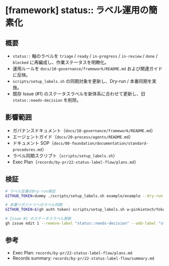 # [framework] status:: ラベル運用の簡素化

## 概要
- `status::` 軸のラベルを `triage` / `ready` / `in-progress` / `in-review` / `done` / `blocked` に再編成し、作業ステータスを明瞭化。
- 運用ルールを `docs/10-governance/framework/README.md` および関連ガイドに反映。
- `scripts/setup_labels.sh` の同期対象を更新し、Dry-run / 本番同期を実施。
- 既存 Issue (#1) のステータスラベルを新体系に合わせて更新し、旧 `status::needs-decision` を削除。

## 影響範囲
- ガバナンスドキュメント（`docs/10-governance/framework/README.md`）
- エージェントガイド（`docs/20-process/agents/README.md`）
- ドキュメント SOP（`docs/00-foundation/documentation/standard-procedures.md`）
- ラベル同期スクリプト（`scripts/setup_labels.sh`）
- Exec Plan（`records/by-pr/22-status-label-flow/plans.md`）

## 検証
```bash
# ラベル定義のDry-run検証
GITHUB_TOKEN=dummy ./scripts/setup_labels.sh example/example --dry-run

# 本番リポジトリへのラベル同期
GITHUB_TOKEN=$(gh auth token) scripts/setup_labels.sh w-pinkietech/YokaKit_Studio

# Issue #1 のステータスラベル更新
gh issue edit 1 --remove-label "status::needs-decision" --add-label "status::triage"
```

## 参考
- Exec Plan: `records/by-pr/22-status-label-flow/plans.md`
- Records summary: `records/by-pr/22-status-label-flow/summary.md`
